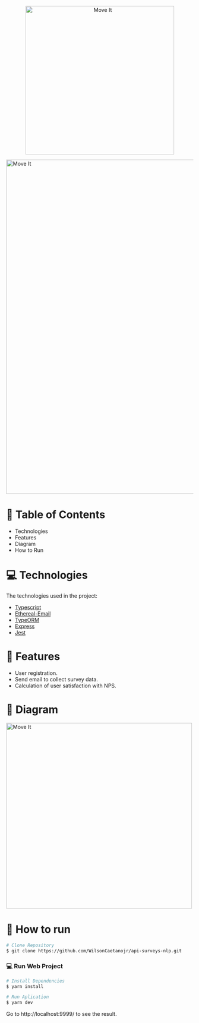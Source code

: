 <p align="center">
   <img src="https://imgur.com/K8uvfEG.png" alt="Move It" width="400"/>
</p>

 <img src="https://i.imgur.com/BN00Y8W.png" alt="Move It" width="900"/>

# :pushpin: Table of Contents

* Technologies
* Features
* Diagram
* How to Run

# :computer: Technologies
The technologies used in the project:

* [Typescript](https://www.typescriptlang.org/)      
* [Ethereal-Email](https://ethereal.email/)      
* [TypeORM](https://typeorm.io/#/)      
* [Express](https://expressjs.com/pt-br/)      
* [Jest](https://jestjs.io/)      
     
# :rocket: Features

* User registration.
* Send email to collect survey data.
* Calculation of user satisfaction with NPS.

# 🔶 Diagram

<img src="https://imgur.com/5mhRo12.png" alt="Move It" width="500"/>

# :construction_worker: How to run
```bash
# Clone Repository
$ git clone https://github.com/WilsonCaetanojr/api-surveys-nlp.git
```

### 💻 Run Web Project

```bash
# Install Dependencies
$ yarn install

# Run Aplication
$ yarn dev
```
Go to http://localhost:9999/ to see the result.
